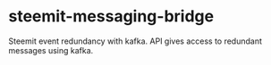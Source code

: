 # steemit-messaging-bridge
Steemit event redundancy with kafka. API gives access to redundant messages using kafka.

